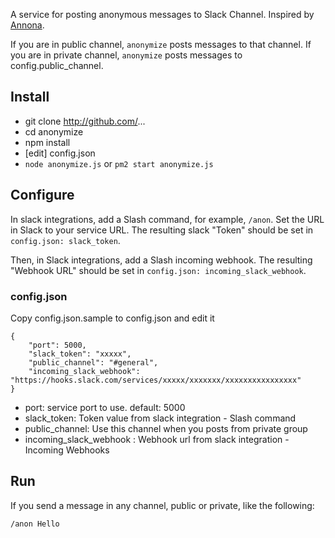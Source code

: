A service for posting anonymous messages to Slack Channel. Inspired by [Annona](https://github.com/rounds/annona).

If you are in public channel, `anonymize` posts messages to that channel. If you are in private channel, `anonymize` posts messages to config.public_channel.


## Install 

- git clone http://github.com/...
- cd anonymize
- npm install
- [edit] config.json
- `node anonymize.js` or `pm2 start anonymize.js`

## Configure

In slack integrations, add a Slash command, for example, `/anon`. Set the URL in Slack to your service URL. The resulting slack "Token" should be set in `config.json: slack_token`.

Then, in Slack integrations, add a Slash incoming webhook. The resulting "Webhook URL" should be set in `config.json: incoming_slack_webhook`.


### config.json

Copy config.json.sample to config.json and edit it 

```
{
    "port": 5000,
    "slack_token": "xxxxx",
    "public_channel": "#general",
    "incoming_slack_webhook": "https://hooks.slack.com/services/xxxxx/xxxxxxx/xxxxxxxxxxxxxxxx"
}
```

- port: service port to use. default: 5000
- slack_token: Token value from slack integration - Slash command
- public_channel: Use this channel when you posts from private group
- incoming_slack_webhook : Webhook url from slack integration - Incoming Webhooks


## Run

If you send a message in any channel, public or private, like the following:

```
/anon Hello
```
